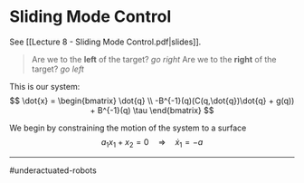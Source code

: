 # Sliding Mode Control
See [[Lecture 8 - Sliding Mode Control.pdf|slides]].

> Are we to the **left** of the target? *go right*
> Are we to the **right** of the target? *go left*


This is our system:
$$
\dot{x} =
\begin{bmatrix}
\dot{q} \\
-B^{-1}(q)(C(q,\dot{q})\dot{q} + g(q)) + B^{-1}(q) \tau
\end{bmatrix}
$$

We begin by constraining the motion of the system to a surface
$$
a_{1}x_{1} + x_{2} = 0 
\quad\Rightarrow\quad
\dot{x}_{1} = -a
$$




---
#underactuated-robots